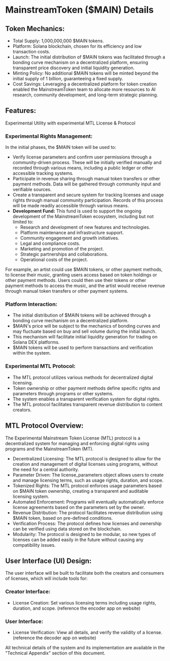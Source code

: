 # MainstreamToken ($MAIN) Details

## Token Mechanics:
- Total Supply: 1,000,000,000 $MAIN tokens.
- Platform: Solana blockchain, chosen for its efficiency and low transaction costs.
- Launch: The initial distribution of $MAIN tokens was facilitated through a bonding curve mechanism on a decentralized platform, ensuring transparent price discovery and initial liquidity generation.
- Minting Policy: No additional $MAIN tokens will be minted beyond the initial supply of 1 billion, guaranteeing a fixed supply.
- Cost Savings: Leveraging a decentralized platform for token creation enabled the MainstreamToken team to allocate more resources to AI research, community development, and long-term strategic planning.

## Features:
Experimental Utility with experimental MTL License & Protocol

### Experimental Rights Management:
In the initial phases, the $MAIN token will be used to:
- Verify license parameters and confirm user permissions through a community-driven process. These will be initially verified manually and recorded through various means, including a public ledger or other accessible tracking systems.
- Participate in revenue sharing through manual token transfers or other payment methods. Data will be gathered through community input and verifiable sources.
- Create a transparent and secure system for tracking licenses and usage rights through manual community participation. Records of this process will be made readily accessible through various means.
- **Development Fund:** This fund is used to support the ongoing development of the MainstreamToken ecosystem, including but not limited to:
    - Research and development of new features and technologies.
    - Platform maintenance and infrastructure support.
    - Community engagement and growth initiatives.
    - Legal and compliance costs.
    - Marketing and promotion of the project.
    - Strategic partnerships and collaborations.
    - Operational costs of the project.

For example, an artist could use $MAIN tokens, or other payment methods, to license their music, granting users access based on token holdings or other payment methods. Users could then use their tokens or other payment methods to access the music, and the artist would receive revenue through manual token transfers or other payment systems.

### Platform Interaction:
-   The initial distribution of $MAIN tokens will be achieved through a bonding curve mechanism on a decentralized platform.
-   $MAIN's price will be subject to the mechanics of bonding curves and may fluctuate based on buy and sell volume during the initial launch.
-   This mechanism will facilitate initial liquidity generation for trading on Solana DEX platforms.
-   $MAIN tokens will be used to perform transactions and verification within the system.

### Experimental MTL Protocol:
- The MTL protocol utilizes various methods for decentralized digital licensing.
- Token ownership or other payment methods define specific rights and parameters through programs or other systems.
- The system enables a transparent verification system for digital rights.
- The MTL protocol facilitates transparent revenue distribution to content creators.

## MTL Protocol Overview:
The Experimental Mainstream Token License (MTL) protocol is a decentralized system for managing and enforcing digital rights using programs and the MainstreamToken (MT). 

- Decentralized Licensing: The MTL protocol is designed to allow for the creation and management of digital licenses using programs, without the need for a central authority.
- Parameter Driven: The license_parameters object allows users to create and manage licensing terms, such as usage rights, duration, and scope.
- Tokenized Rights: The MTL protocol enforces usage parameters based on $MAIN token ownership, creating a transparent and auditable licensing system.
- Automated Enforcement: Programs will eventually automatically enforce license agreements based on the parameters set by the owner.
- Revenue Distribution: The protocol facilitates revenue distribution using $MAIN token, based on pre-defined conditions.
- Verification Process: The protocol defines how licenses and ownership can be verified using data stored on the blockchain.
- Modularity: The protocol is designed to be modular, so new types of licenses can be added easily in the future without causing any compatibility issues.

## User Interface (UI) Design:
The user interface will be built to facilitate both the creators and consumers of licenses, which will include tools for:

### Creator Interface:
*   License Creation: Set various licensing terms including usage rights, duration, and scope. (reference the encoder app on website)

### User Interface:
*   License Verification: View all details, and verify the validity of a license. (reference the decoder app on website)

All technical details of the system and its implementation are available in the "Technical Appendix" section of this document.
